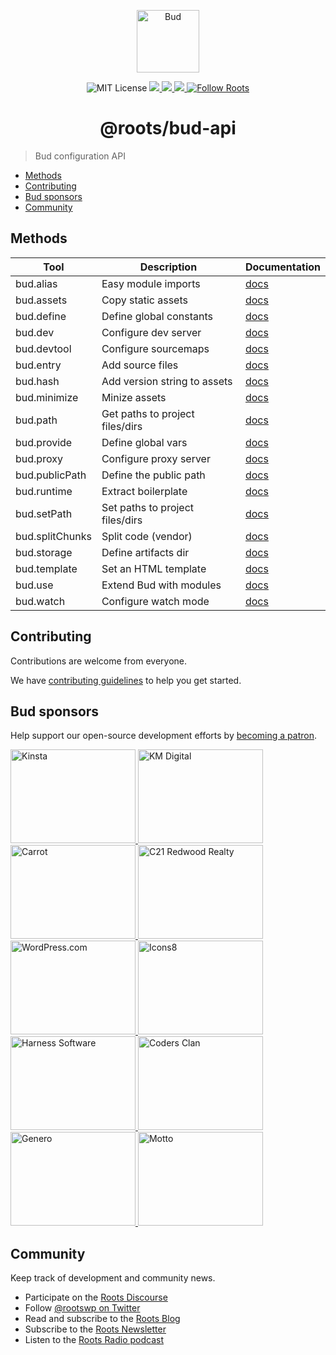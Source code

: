 <p align="center">
  <img alt="Bud" src="https://cdn.roots.io/app/uploads/logo-bud.svg" height="100">
</p>

<p align="center">
  <img alt="MIT License" src="https://img.shields.io/github/license/roots/bud?color=%23525ddc&style=flat-square">
  <a href="https://www.npmjs.com/package/@roots/bud-api">
    <img src="https://img.shields.io/npm/v/@roots/bud-api.svg?color=%23525ddc&style=flat-square" />
  </a>
  <a href="https://codeclimate.com/github/roots/bud-support/maintainability">
    <img src="https://img.shields.io/codeclimate/maintainability/roots/bud-support?color=%23525ddc&style=flat-square" />
  </a>
  <a href="Typescript" src="https://github.com/roots/bud/tree/stable/typings">
    <img src="https://img.shields.io/badge/typings-%40roots%2Fbud--typings-%23525ddc" />
  </a>
  <a href="https://twitter.com/rootswp">
    <img alt="Follow Roots" src="https://img.shields.io/twitter/follow/rootswp.svg?color=%23525ddc&style=flat-square" />
  </a>
</p>

<h1 align="center">
  <strong>@roots/bud-api</strong>
</h1>

> Bud configuration API

- [Methods](#methods)
- [Contributing](#contributing)
- [Bud sponsors](#bud-sponsors)
- [Community](#community)

## Methods

| Tool            | Description                     | Documentation                                                              |
| --------------- | ------------------------------- | -------------------------------------------------------------------------- |
| bud.alias       | Easy module imports             | [docs](https://github.com/roots/bud/tree/stable/docs/config/alias.md)      |
| bud.assets      | Copy static assets              | [docs](https://github.com/roots/bud/tree/stable/docs/config/assets.md)     |
| bud.define      | Define global constants         | [docs](https://github.com/roots/bud/tree/stable/docs/config/define.md)     |
| bud.dev         | Configure dev server            | [docs](https://github.com/roots/bud/tree/stable/docs/config/dev.md)        |
| bud.devtool     | Configure sourcemaps            | [docs](https://github.com/roots/bud/tree/stable/docs/config/devtool.md)    |
| bud.entry       | Add source files                | [docs](https://github.com/roots/bud/tree/stable/docs/config/entry.md)      |
| bud.hash        | Add version string to assets    | [docs](https://github.com/roots/bud/tree/stable/docs/config/hash.md)       |
| bud.minimize    | Minize assets                   | [docs](https://github.com/roots/bud/tree/stable/docs/config/minimize.md)   |
| bud.path        | Get paths to project files/dirs | [docs](https://github.com/roots/bud/tree/stable/docs/config/path.md)       |
| bud.provide     | Define global vars              | [docs](https://github.com/roots/bud/tree/stable/docs/config/provide.md)    |
| bud.proxy       | Configure proxy server          | [docs](https://github.com/roots/bud/tree/stable/docs/config/proxy.md)      |
| bud.publicPath  | Define the public path          | [docs](https://github.com/roots/bud/tree/stable/docs/config/publicPath.md) |
| bud.runtime     | Extract boilerplate             | [docs](https://github.com/roots/bud/tree/stable/docs/config/runtime.md)    |
| bud.setPath     | Set paths to project files/dirs | [docs](https://github.com/roots/bud/tree/stable/docs/config/setPath.md)    |
| bud.splitChunks | Split code (vendor)             | [docs](https://github.com/roots/bud/tree/stable/docs/config/vendor.md)     |
| bud.storage     | Define artifacts dir            | [docs](https://github.com/roots/bud/tree/stable/docs/config/storage.md)    |
| bud.template    | Set an HTML template            | [docs](https://github.com/roots/bud/tree/stable/docs/config/template.md)   |
| bud.use         | Extend Bud with modules         | [docs](https://github.com/roots/bud/tree/stable/docs/config/use.md)        |
| bud.watch       | Configure watch mode            | [docs](https://github.com/roots/bud/tree/stable/docs/config/watch.md)      |

## Contributing

Contributions are welcome from everyone.

We have [contributing guidelines](https://github.com/roots/guidelines/blob/master/CONTRIBUTING.md) to help you get started.

## Bud sponsors

Help support our open-source development efforts by [becoming a patron](https://www.patreon.com/rootsdev).

<a href="https://kinsta.com/?kaid=OFDHAJIXUDIV">
  <img src="https://cdn.roots.io/app/uploads/kinsta.svg" alt="Kinsta" width="200" height="150">
</a>
<a href="https://k-m.com/">
  <img src="https://cdn.roots.io/app/uploads/km-digital.svg" alt="KM Digital" width="200" height="150">
</a>
<a href="https://carrot.com/">
  <img src="https://cdn.roots.io/app/uploads/carrot.svg" alt="Carrot" width="200" height="150">
</a>
<a href="https://www.c21redwood.com/">
  <img src="https://cdn.roots.io/app/uploads/c21redwood.svg" alt="C21 Redwood Realty" width="200" height="150">
</a>
<a href="https://wordpress.com/">
  <img src="https://cdn.roots.io/app/uploads/wordpress.svg" alt="WordPress.com" width="200" height="150">
</a>
<a href="https://icons8.com/">
  <img src="https://cdn.roots.io/app/uploads/icons8.svg" alt="Icons8" width="200" height="150">
</a>
<a href="https://www.harnessup.com/">
  <img src="https://cdn.roots.io/app/uploads/harness-software.svg" alt="Harness Software" width="200" height="150">
</a>
<a href="https://www.codersclan.com/">
  <img src="https://cdn.roots.io/app/uploads/coders-clan.svg" alt="Coders Clan" width="200" height="150">
</a>
<a href="https://generodigital.com/">
  <img src="https://cdn.roots.io/app/uploads/genero.svg" alt="Genero" width="200" height="150">
</a>
<a href="https://motto.ca/roots">
  <img src="https://cdn.roots.io/app/uploads/motto.svg" alt="Motto" width="200" height="150">
</a>

## Community

Keep track of development and community news.

- Participate on the [Roots Discourse](https://discourse.roots.io/)
- Follow [@rootswp on Twitter](https://twitter.com/rootswp)
- Read and subscribe to the [Roots Blog](https://roots.io/blog/)
- Subscribe to the [Roots Newsletter](https://roots.io/subscribe/)
- Listen to the [Roots Radio podcast](https://roots.io/podcast/)
